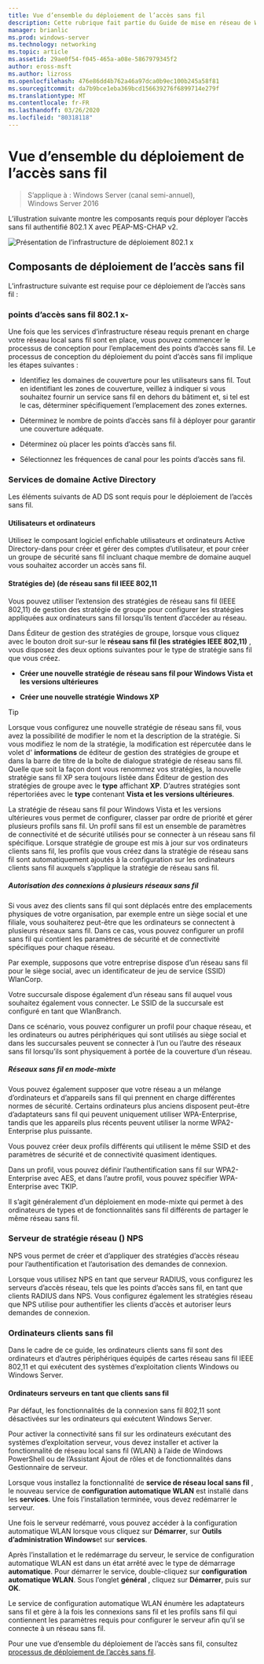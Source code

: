 ```yaml
---
title: Vue d’ensemble du déploiement de l’accès sans fil
description: Cette rubrique fait partie du Guide de mise en réseau de Windows Server 2016 « déployer l’accès sans fil authentifié 802.1 X basé sur un mot de passe »
manager: brianlic
ms.prod: windows-server
ms.technology: networking
ms.topic: article
ms.assetid: 29ae0f54-f045-465a-a08e-5867979345f2
author: eross-msft
ms.author: lizross
ms.openlocfilehash: 476e86dd4b762a46a97dca0b9ec100b245a58f81
ms.sourcegitcommit: da7b9bce1eba369bcd156639276f6899714e279f
ms.translationtype: MT
ms.contentlocale: fr-FR
ms.lasthandoff: 03/26/2020
ms.locfileid: "80318118"
---
```

# <a name="wireless-access-deployment-overview"></a>Vue d’ensemble du déploiement de l’accès sans fil

>S’applique à : Windows Server (canal semi-annuel), Windows Server 2016

L’illustration suivante montre les composants requis pour déployer l’accès sans fil authentifié 802.1 X avec PEAP\-MS\-CHAP v2.  

![Présentation de l’infrastructure de déploiement 802.1 x](../../../media/8021X-Deploy-Overview/8021X-Deploy-Overview.jpg)

## <a name="wireless-access-deployment-components"></a>Composants de déploiement de l’accès sans fil
L’infrastructure suivante est requise pour ce déploiement de l’accès sans fil :

### <a name="8021x-capable-wireless-access-points"></a>points d’accès sans fil 802.1 x\-
Une fois que les services d’infrastructure réseau requis prenant en charge votre réseau local sans fil sont en place, vous pouvez commencer le processus de conception pour l’emplacement des points d’accès sans fil. Le processus de conception du déploiement du point d’accès sans fil implique les étapes suivantes :

- Identifiez les domaines de couverture pour les utilisateurs sans fil. Tout en identifiant les zones de couverture, veillez à indiquer si vous souhaitez fournir un service sans fil en dehors du bâtiment et, si tel est le cas, déterminer spécifiquement l’emplacement des zones externes.

- Déterminez le nombre de points d’accès sans fil à déployer pour garantir une couverture adéquate.

- Déterminez où placer les points d’accès sans fil.

- Sélectionnez les fréquences de canal pour les points d’accès sans fil.

### <a name="active-directory-domain-services"></a>Services de domaine Active Directory
Les éléments suivants de AD DS sont requis pour le déploiement de l’accès sans fil.

#### <a name="users-and-computers"></a>Utilisateurs et ordinateurs

Utilisez le composant logiciel enfichable utilisateurs et ordinateurs Active Directory\-dans pour créer et gérer des comptes d’utilisateur, et pour créer un groupe de sécurité sans fil incluant chaque membre de domaine auquel vous souhaitez accorder un accès sans fil.

#### <a name="wireless-network-ieee-80211-policies"></a>Stratégies de\) \(de réseau sans fil IEEE 802,11

Vous pouvez utiliser l’extension des stratégies de réseau sans fil \(IEEE 802,11\) de gestion des stratégie de groupe pour configurer les stratégies appliquées aux ordinateurs sans fil lorsqu’ils tentent d’accéder au réseau.

Dans Éditeur de gestion des stratégies de groupe, lorsque vous cliquez avec le bouton droit sur\-sur le **réseau sans fil \(les stratégies IEEE 802,11\)** , vous disposez des deux options suivantes pour le type de stratégie sans fil que vous créez.

- **Créer une nouvelle stratégie de réseau sans fil pour Windows Vista et les versions ultérieures**

- **Créer une nouvelle stratégie Windows XP**

>[!TIP]
>Lorsque vous configurez une nouvelle stratégie de réseau sans fil, vous avez la possibilité de modifier le nom et la description de la stratégie. Si vous modifiez le nom de la stratégie, la modification est répercutée dans le volet d' **informations** de éditeur de gestion des stratégies de groupe et dans la barre de titre de la boîte de dialogue stratégie de réseau sans fil. Quelle que soit la façon dont vous renommez vos stratégies, la nouvelle stratégie sans fil XP sera toujours listée dans Éditeur de gestion des stratégies de groupe avec le **type** affichant **XP**. D’autres stratégies sont répertoriées avec le **type** contenant **Vista et les versions ultérieures**.  

La stratégie de réseau sans fil pour Windows Vista et les versions ultérieures vous permet de configurer, classer par ordre de priorité et gérer plusieurs profils sans fil. Un profil sans fil est un ensemble de paramètres de connectivité et de sécurité utilisés pour se connecter à un réseau sans fil spécifique. Lorsque stratégie de groupe est mis à jour sur vos ordinateurs clients sans fil, les profils que vous créez dans la stratégie de réseau sans fil sont automatiquement ajoutés à la configuration sur les ordinateurs clients sans fil auxquels s’applique la stratégie de réseau sans fil.

##### <a name="allowing-connections-to-multiple-wireless-networks"></a>Autorisation des connexions à plusieurs réseaux sans fil

Si vous avez des clients sans fil qui sont déplacés entre des emplacements physiques de votre organisation, par exemple entre un siège social et une filiale, vous souhaiterez peut-être que les ordinateurs se connectent à plusieurs réseaux sans fil. Dans ce cas, vous pouvez configurer un profil sans fil qui contient les paramètres de sécurité et de connectivité spécifiques pour chaque réseau.

Par exemple, supposons que votre entreprise dispose d’un réseau sans fil pour le siège social, avec un identificateur de jeu de service \(SSID\) WlanCorp.

Votre succursale dispose également d’un réseau sans fil auquel vous souhaitez également vous connecter. Le SSID de la succursale est configuré en tant que WlanBranch.

Dans ce scénario, vous pouvez configurer un profil pour chaque réseau, et les ordinateurs ou autres périphériques qui sont utilisés au siège social et dans les succursales peuvent se connecter à l’un ou l’autre des réseaux sans fil lorsqu’ils sont physiquement à portée de la couverture d’un réseau.

##### <a name="mixed-mode-wireless-networks"></a>Réseaux sans fil en mode\-mixte

Vous pouvez également supposer que votre réseau a un mélange d’ordinateurs et d’appareils sans fil qui prennent en charge différentes normes de sécurité. Certains ordinateurs plus anciens disposent peut-être d’adaptateurs sans fil qui peuvent uniquement utiliser WPA\-Enterprise, tandis que les appareils plus récents peuvent utiliser la norme WPA2\-Enterprise plus puissante.

Vous pouvez créer deux profils différents qui utilisent le même SSID et des paramètres de sécurité et de connectivité quasiment identiques.

Dans un profil, vous pouvez définir l’authentification sans fil sur WPA2\-Enterprise avec AES, et dans l’autre profil, vous pouvez spécifier WPA\-Enterprise avec TKIP.

Il s’agit généralement d’un déploiement en mode\-mixte qui permet à des ordinateurs de types et de fonctionnalités sans fil différents de partager le même réseau sans fil.

### <a name="network-policy-server-nps"></a>Serveur de stratégie réseau \(\) NPS
NPS vous permet de créer et d’appliquer des stratégies d’accès réseau pour l’authentification et l’autorisation des demandes de connexion.

Lorsque vous utilisez NPS en tant que serveur RADIUS, vous configurez les serveurs d’accès réseau, tels que les points d’accès sans fil, en tant que clients RADIUS dans NPS. Vous configurez également les stratégies réseau que NPS utilise pour authentifier les clients d’accès et autoriser leurs demandes de connexion.  

### <a name="wireless-client-computers"></a>Ordinateurs clients sans fil
Dans le cadre de ce guide, les ordinateurs clients sans fil sont des ordinateurs et d’autres périphériques équipés de cartes réseau sans fil IEEE 802,11 et qui exécutent des systèmes d’exploitation clients Windows ou Windows Server.

#### <a name="server-computers-as-wireless-clients"></a>Ordinateurs serveurs en tant que clients sans fil

Par défaut, les fonctionnalités de la connexion sans fil 802,11 sont désactivées sur les ordinateurs qui exécutent Windows Server.

Pour activer la connectivité sans fil sur les ordinateurs exécutant des systèmes d’exploitation serveur, vous devez installer et activer la fonctionnalité de réseau local sans fil \(WLAN\) à l’aide de Windows PowerShell ou de l’Assistant Ajout de rôles et de fonctionnalités dans Gestionnaire de serveur.

Lorsque vous installez la fonctionnalité de **service de réseau local sans fil** , le nouveau service de **configuration automatique WLAN** est installé dans les **services**. Une fois l’installation terminée, vous devez redémarrer le serveur.

Une fois le serveur redémarré, vous pouvez accéder à la configuration automatique WLAN lorsque vous cliquez sur **Démarrer**, sur **Outils d’administration Windows**et sur **services**.

Après l’installation et le redémarrage du serveur, le service de configuration automatique WLAN est dans un état arrêté avec le type de démarrage **automatique**. Pour démarrer le service, double-cliquez sur **configuration automatique WLAN**. Sous l’onglet **général** , cliquez sur **Démarrer**, puis sur **OK**.

Le service de configuration automatique WLAN énumère les adaptateurs sans fil et gère à la fois les connexions sans fil et les profils sans fil qui contiennent les paramètres requis pour configurer le serveur afin qu’il se connecte à un réseau sans fil.

Pour une vue d’ensemble du déploiement de l’accès sans fil, consultez [processus de déploiement de l’accès sans fil](c-wireless-access-deploy-process.md).

